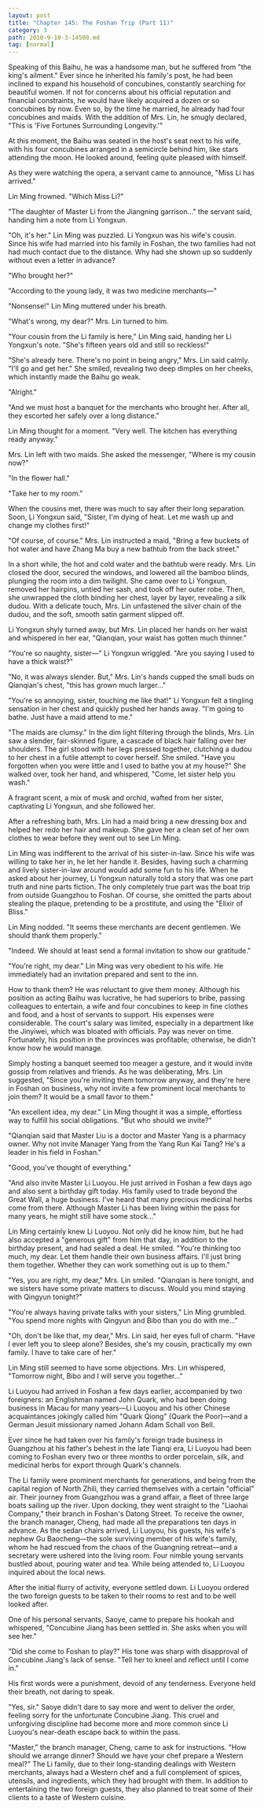 ```yaml
---
layout: post
title: "Chapter 145: The Foshan Trip (Part 11)"
category: 3
path: 2010-9-10-3-14500.md
tag: [normal]
---
```


Speaking of this Baihu, he was a handsome man, but he suffered from "the king's ailment." Ever since he inherited his family's post, he had been inclined to expand his household of concubines, constantly searching for beautiful women. If not for concerns about his official reputation and financial constraints, he would have likely acquired a dozen or so concubines by now. Even so, by the time he married, he already had four concubines and maids. With the addition of Mrs. Lin, he smugly declared, "This is 'Five Fortunes Surrounding Longevity.'"

At this moment, the Baihu was seated in the host's seat next to his wife, with his four concubines arranged in a semicircle behind him, like stars attending the moon. He looked around, feeling quite pleased with himself.

As they were watching the opera, a servant came to announce, "Miss Li has arrived."

Lin Ming frowned. "Which Miss Li?"

"The daughter of Master Li from the Jiangning garrison..." the servant said, handing him a note from Li Yongxun.

"Oh, it's her." Lin Ming was puzzled. Li Yongxun was his wife's cousin. Since his wife had married into his family in Foshan, the two families had not had much contact due to the distance. Why had she shown up so suddenly without even a letter in advance?

"Who brought her?"

"According to the young lady, it was two medicine merchants—"

"Nonsense!" Lin Ming muttered under his breath.

"What's wrong, my dear?" Mrs. Lin turned to him.

"Your cousin from the Li family is here," Lin Ming said, handing her Li Yongxun's note. "She's fifteen years old and still so reckless!"

"She's already here. There's no point in being angry," Mrs. Lin said calmly. "I'll go and get her." She smiled, revealing two deep dimples on her cheeks, which instantly made the Baihu go weak.

"Alright."

"And we must host a banquet for the merchants who brought her. After all, they escorted her safely over a long distance."

Lin Ming thought for a moment. "Very well. The kitchen has everything ready anyway."

Mrs. Lin left with two maids. She asked the messenger, "Where is my cousin now?"

"In the flower hall."

"Take her to my room."

When the cousins met, there was much to say after their long separation. Soon, Li Yongxun said, "Sister, I'm dying of heat. Let me wash up and change my clothes first!"

"Of course, of course." Mrs. Lin instructed a maid, "Bring a few buckets of hot water and have Zhang Ma buy a new bathtub from the back street."

In a short while, the hot and cold water and the bathtub were ready. Mrs. Lin closed the door, secured the windows, and lowered all the bamboo blinds, plunging the room into a dim twilight. She came over to Li Yongxun, removed her hairpins, untied her sash, and took off her outer robe. Then, she unwrapped the cloth binding her chest, layer by layer, revealing a silk dudou. With a delicate touch, Mrs. Lin unfastened the silver chain of the dudou, and the soft, smooth satin garment slipped off.

Li Yongxun shyly turned away, but Mrs. Lin placed her hands on her waist and whispered in her ear, "Qianqian, your waist has gotten much thinner."

"You're so naughty, sister—" Li Yongxun wriggled. "Are you saying I used to have a thick waist?"

"No, it was always slender. But," Mrs. Lin's hands cupped the small buds on Qianqian's chest, "this has grown much larger..."

"You're so annoying, sister, touching me like that!" Li Yongxun felt a tingling sensation in her chest and quickly pushed her hands away. "I'm going to bathe. Just have a maid attend to me."

"The maids are clumsy." In the dim light filtering through the blinds, Mrs. Lin saw a slender, fair-skinned figure, a cascade of black hair falling over her shoulders. The girl stood with her legs pressed together, clutching a dudou to her chest in a futile attempt to cover herself. She smiled. "Have you forgotten when you were little and I used to bathe you at my house?" She walked over, took her hand, and whispered, "Come, let sister help you wash."

A fragrant scent, a mix of musk and orchid, wafted from her sister, captivating Li Yongxun, and she followed her.

After a refreshing bath, Mrs. Lin had a maid bring a new dressing box and helped her redo her hair and makeup. She gave her a clean set of her own clothes to wear before they went out to see Lin Ming.

Lin Ming was indifferent to the arrival of his sister-in-law. Since his wife was willing to take her in, he let her handle it. Besides, having such a charming and lively sister-in-law around would add some fun to his life. When he asked about her journey, Li Yongxun naturally told a story that was one part truth and nine parts fiction. The only completely true part was the boat trip from outside Guangzhou to Foshan. Of course, she omitted the parts about stealing the plaque, pretending to be a prostitute, and using the "Elixir of Bliss."

Lin Ming nodded. "It seems these merchants are decent gentlemen. We should thank them properly."

"Indeed. We should at least send a formal invitation to show our gratitude."

"You're right, my dear." Lin Ming was very obedient to his wife. He immediately had an invitation prepared and sent to the inn.

How to thank them? He was reluctant to give them money. Although his position as acting Baihu was lucrative, he had superiors to bribe, passing colleagues to entertain, a wife and four concubines to keep in fine clothes and food, and a host of servants to support. His expenses were considerable. The court's salary was limited, especially in a department like the Jinyiwei, which was bloated with officials. Pay was never on time. Fortunately, his position in the provinces was profitable; otherwise, he didn't know how he would manage.

Simply hosting a banquet seemed too meager a gesture, and it would invite gossip from relatives and friends. As he was deliberating, Mrs. Lin suggested, "Since you're inviting them tomorrow anyway, and they're here in Foshan on business, why not invite a few prominent local merchants to join them? It would be a small favor to them."

"An excellent idea, my dear." Lin Ming thought it was a simple, effortless way to fulfill his social obligations. "But who should we invite?"

"Qianqian said that Master Liu is a doctor and Master Yang is a pharmacy owner. Why not invite Manager Yang from the Yang Run Kai Tang? He's a leader in his field in Foshan."

"Good, you've thought of everything."

"And also invite Master Li Luoyou. He just arrived in Foshan a few days ago and also sent a birthday gift today. His family used to trade beyond the Great Wall, a huge business. I've heard that many precious medicinal herbs come from there. Although Master Li has been living within the pass for many years, he might still have some stock..."

Lin Ming certainly knew Li Luoyou. Not only did he know him, but he had also accepted a "generous gift" from him that day, in addition to the birthday present, and had sealed a deal. He smiled. "You're thinking too much, my dear. Let them handle their own business affairs. I'll just bring them together. Whether they can work something out is up to them."

"Yes, you are right, my dear," Mrs. Lin smiled. "Qianqian is here tonight, and we sisters have some private matters to discuss. Would you mind staying with Qingyun tonight?"

"You're always having private talks with your sisters," Lin Ming grumbled. "You spend more nights with Qingyun and Bibo than you do with me..."

"Oh, don't be like that, my dear," Mrs. Lin said, her eyes full of charm. "Have I ever left you to sleep alone? Besides, she's my cousin, practically my own family. I have to take care of her."

Lin Ming still seemed to have some objections. Mrs. Lin whispered, "Tomorrow night, Bibo and I will serve you together..."

Li Luoyou had arrived in Foshan a few days earlier, accompanied by two foreigners: an Englishman named John Quark, who had been doing business in Macau for many years—Li Luoyou and his other Chinese acquaintances jokingly called him "Quark Qiong" (Quark the Poor)—and a German Jesuit missionary named Johann Adam Schall von Bell.

Ever since he had taken over his family's foreign trade business in Guangzhou at his father's behest in the late Tianqi era, Li Luoyou had been coming to Foshan every two or three months to order porcelain, silk, and medicinal herbs for export through Quark's channels.

The Li family were prominent merchants for generations, and being from the capital region of North Zhili, they carried themselves with a certain "official" air. Their journey from Guangzhou was a grand affair, a fleet of three large boats sailing up the river. Upon docking, they went straight to the "Liaohai Company," their branch in Foshan's Datong Street. To receive the owner, the branch manager, Cheng, had made all the preparations ten days in advance. As the sedan chairs arrived, Li Luoyou, his guests, his wife's nephew Gu Baocheng—the sole surviving member of his wife's family, whom he had rescued from the chaos of the Guangning retreat—and a secretary were ushered into the living room. Four nimble young servants bustled about, pouring water and tea. While being attended to, Li Luoyou inquired about the local news.

After the initial flurry of activity, everyone settled down. Li Luoyou ordered the two foreign guests to be taken to their rooms to rest and to be well looked after.

One of his personal servants, Saoye, came to prepare his hookah and whispered, "Concubine Jiang has been settled in. She asks when you will see her."

"Did she come to Foshan to play?" His tone was sharp with disapproval of Concubine Jiang's lack of sense. "Tell her to kneel and reflect until I come in."

His first words were a punishment, devoid of any tenderness. Everyone held their breath, not daring to speak.

"Yes, sir." Saoye didn't dare to say more and went to deliver the order, feeling sorry for the unfortunate Concubine Jiang. This cruel and unforgiving discipline had become more and more common since Li Luoyou's near-death escape back to within the pass.

"Master," the branch manager, Cheng, came to ask for instructions. "How should we arrange dinner? Should we have your chef prepare a Western meal?" The Li family, due to their long-standing dealings with Western merchants, always had a Western chef and a full complement of spices, utensils, and ingredients, which they had brought with them. In addition to entertaining the two foreign guests, they also planned to treat some of their clients to a taste of Western cuisine.
